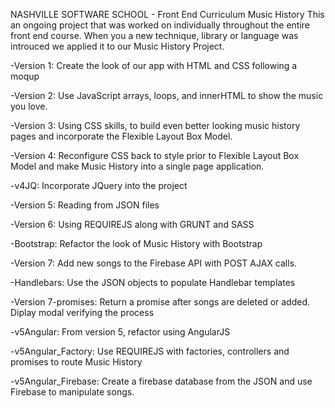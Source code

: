 NASHVILLE SOFTWARE SCHOOL - Front End Curriculum
Music History
This an ongoing  project that was worked on individually throughout the entire front end course. When you a new technique, library or language was introuced we applied it to our Music History Project.

-Version 1: Create the look of our app with HTML and CSS following a moqup

-Version 2: Use JavaScript arrays, loops, and innerHTML to show the music you love.

-Version 3: Using CSS skills, to build even better looking music history pages and incorporate the Flexible Layout Box Model.

-Version 4: Reconfigure CSS back to style prior to Flexible Layout Box Model and make Music History into a single page application.

-v4JQ:  Incorporate JQuery into the project

-Version 5: Reading from JSON files

-Version 6: Using REQUIREJS along with GRUNT and SASS

-Bootstrap: Refactor the look of Music History with Bootstrap

-Version 7: Add new songs to the Firebase API with POST AJAX calls.

-Handlebars: Use the JSON objects to populate Handlebar templates

-Version 7-promises: Return a promise after songs are deleted or added.  Diplay modal verifying the process

-v5Angular: From version 5, refactor using AngularJS

-v5Angular_Factory: Use REQUIREJS with factories, controllers and promises to route Music History

-v5Angular_Firebase: Create a firebase database from the JSON and use Firebase to manipulate songs.


